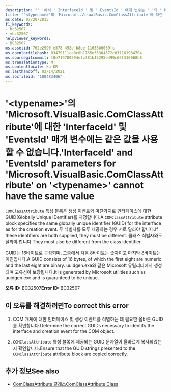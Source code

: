 ```yaml
---
description: "' '에서 ' InterfaceId ' 및 ' EventsId ' 매개 변수는 ' '의 ' Microsoft.visualbasic ' 매개 변수 <typename> 값을 가질 수 없습니다."
title: "'<typename>'의 'Microsoft.VisualBasic.ComClassAttribute'에 대한 'InterfaceId' 및 'EventsId' 매개 변수에는 같은 값을 사용할 수 없습니다."
ms.date: 07/20/2015
f1_keywords:
- bc32507
- vbc32507
helpviewer_keywords:
- BC32507
ms.assetid: 762e2990-e578-492d-b8ee-11658b6069fc
ms.openlocfilehash: 83479111ca0c0b1765e35304572c837161934704
ms.sourcegitcommit: 10e719780594efc781b15295e499c66f316068b8
ms.translationtype: MT
ms.contentlocale: ko-KR
ms.lasthandoff: 02/14/2021
ms.locfileid: "100483406"
---
```

# <a name="interfaceid-and-eventsid-parameters-for-microsoftvisualbasiccomclassattribute-on-typename-cannot-have-the-same-value"></a><span data-ttu-id="274d2-103">'\<typename>'의 'Microsoft.VisualBasic.ComClassAttribute'에 대한 'InterfaceId' 및 'EventsId' 매개 변수에는 같은 값을 사용할 수 없습니다.</span><span class="sxs-lookup"><span data-stu-id="274d2-103">'InterfaceId' and 'EventsId' parameters for 'Microsoft.VisualBasic.ComClassAttribute' on '\<typename>' cannot have the same value</span></span>

<span data-ttu-id="274d2-104">`COMClassAttribute` 특성 블록은 생성 이벤트와 마찬가지로 인터페이스에 대한 GUID(Globally Unique IDentifier)를 지정합니다.</span><span class="sxs-lookup"><span data-stu-id="274d2-104">A `COMClassAttribute` attribute block specifies the same globally unique identifier (GUID) for the interface as for the creation event.</span></span> <span data-ttu-id="274d2-105">두 식별자를 모두 제공하는 경우 서로 달라야 합니다.</span><span class="sxs-lookup"><span data-stu-id="274d2-105">If these identifiers are both supplied, they must be different.</span></span> <span data-ttu-id="274d2-106">클래스 식별자와도 달라야 합니다.</span><span class="sxs-lookup"><span data-stu-id="274d2-106">They must also be different from the class identifier.</span></span>  
  
 <span data-ttu-id="274d2-107">GUID는 16바이트로 구성되며, 그중에서 처음 8바이트는 숫자이고 마지막 8바이트는 이진입니다.</span><span class="sxs-lookup"><span data-stu-id="274d2-107">A GUID consists of 16 bytes, of which the first eight are numeric and the last eight are binary.</span></span> <span data-ttu-id="274d2-108">uuidgen.exe와 같은 Microsoft 유틸리티에서 생성되며 고유성이 보장됩니다.</span><span class="sxs-lookup"><span data-stu-id="274d2-108">It is generated by Microsoft utilities such as uuidgen.exe and is guaranteed to be unique.</span></span>  
  
 <span data-ttu-id="274d2-109">**오류 ID:** BC32507</span><span class="sxs-lookup"><span data-stu-id="274d2-109">**Error ID:** BC32507</span></span>  
  
## <a name="to-correct-this-error"></a><span data-ttu-id="274d2-110">이 오류를 해결하려면</span><span class="sxs-lookup"><span data-stu-id="274d2-110">To correct this error</span></span>  
  
1. <span data-ttu-id="274d2-111">COM 개체에 대한 인터페이스 및 생성 이벤트를 식별하는 데 필요한 올바른 GUID를 확인합니다.</span><span class="sxs-lookup"><span data-stu-id="274d2-111">Determine the correct GUIDs necessary to identify the interface and creation event for the COM object.</span></span>  
  
2. <span data-ttu-id="274d2-112">`COMClassAttribute` 특성 블록에 제공되는 GUID 문자열이 올바르게 복사되었는지 확인합니다.</span><span class="sxs-lookup"><span data-stu-id="274d2-112">Ensure that the GUID strings presented to the `COMClassAttribute` attribute block are copied correctly.</span></span>  
  
## <a name="see-also"></a><span data-ttu-id="274d2-113">추가 정보</span><span class="sxs-lookup"><span data-stu-id="274d2-113">See also</span></span>

- [<span data-ttu-id="274d2-114">ComClassAttribute 클래스</span><span class="sxs-lookup"><span data-stu-id="274d2-114">ComClassAttribute Class</span></span>](xref:Microsoft.VisualBasic.ComClassAttribute)

